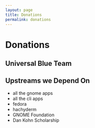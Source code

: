 ```yaml
---
layout: page
title: Donations
permalink: donations
---
```


# Donations

## Universal Blue Team

## Upstreams we Depend On

- all the gnome apps
- all the cli apps
- fedora
- hachyderm
- GNOME Foundation
- Dan Kohn Scholarship

  
